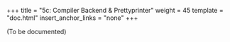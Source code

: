 +++
title = "5c: Compiler Backend & Prettyprinter"
weight = 45
template = "doc.html"
insert_anchor_links = "none"
+++

(To be documented)